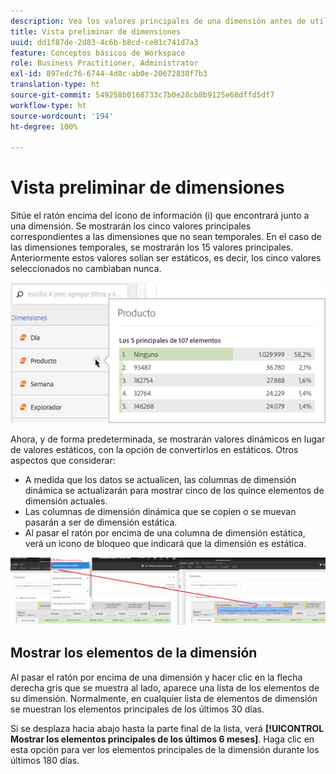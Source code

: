 ```yaml
---
description: Vea los valores principales de una dimensión antes de utilizarla en un proyecto.
title: Vista preliminar de dimensiones
uuid: dd1f87de-2d83-4c6b-b8cd-ce81c741d7a3
feature: Conceptos básicos de Workspace
role: Business Practitioner, Administrator
exl-id: 897edc76-6744-4d8c-ab0e-20672838f7b3
translation-type: ht
source-git-commit: 549258b0168733c7b0e28cb8b9125e68dffd5df7
workflow-type: ht
source-wordcount: '194'
ht-degree: 100%

---
```


# Vista preliminar de dimensiones

Sitúe el ratón encima del icono de información (i) que encontrará junto a una dimensión. Se mostrarán los cinco valores principales correspondientes a las dimensiones que no sean temporales. En el caso de las dimensiones temporales, se mostrarán los 15 valores principales. Anteriormente estos valores solían ser estáticos, es decir, los cinco valores seleccionados no cambiaban nunca.

![](assets/dimension-preview.png)

Ahora, y de forma predeterminada, se mostrarán valores dinámicos en lugar de valores estáticos, con la opción de convertirlos en estáticos. Otros aspectos que considerar:

* A medida que los datos se actualicen, las columnas de dimensión dinámica se actualizarán para mostrar cinco de los quince elementos de dimensión actuales.
* Las columnas de dimensión dinámica que se copien o se muevan pasarán a ser de dimensión estática.
* Al pasar el ratón por encima de una columna de dimensión estática, verá un icono de bloqueo que indicará que la dimensión es estática.

![](assets/dimension_static.png)

## Mostrar los elementos de la dimensión

Al pasar el ratón por encima de una dimensión y hacer clic en la flecha derecha gris que se muestra al lado, aparece una lista de los elementos de su dimensión. Normalmente, en cualquier lista de elementos de dimensión se muestran los elementos principales de los últimos 30 días.

Si se desplaza hacia abajo hasta la parte final de la lista, verá **[!UICONTROL Mostrar los elementos principales de los últimos 6 meses]**. Haga clic en esta opción para ver los elementos principales de la dimensión durante los últimos 180 días.
